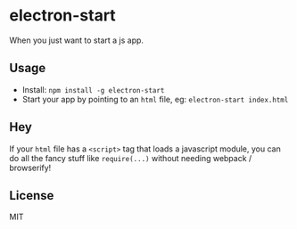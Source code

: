 # electron-start

When you just want to start a js app.

## Usage

- Install: `npm install -g electron-start`
- Start your app by pointing to an `html` file, eg: `electron-start index.html`

## Hey

If your `html` file has a `<script>` tag that loads a javascript module, you can do all the fancy stuff like `require(...)` without needing webpack / browserify!

## License

MIT
